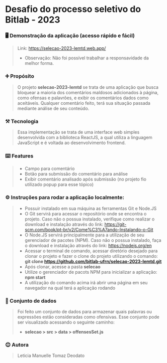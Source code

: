# Desafio do processo seletivo do Bitlab - 2023

### 🖥 Demonstração da aplicação (acesso rápido e fácil)
> Link: https://selecao-2023-lemtd.web.app/
> - Observação: Não foi possível trabalhar a responsavidade da melhor forma.

### ➕ Propósito
> O projeto __selecao-2023-lemtd__ se trata de uma aplicação que busca bloquear a maioria dos comentários maldosos adicionados à página, como ofensas e palavrões, e exibir os comentários dados como aceitáveis. Qualquer comentário feito, terá sua situação passada mediante análise de seu conteúdo.

### ⚒️ Tecnologia
> Essa implementação se trata de uma interface web simples desenvolvida com a biblioteca ReactJS, a qual utiliza a linguagem JavaScript e é voltada ao desenvolvimento frontend.

### ⌨️ Features
> - Campo para comentário
> - Botão para submissão do comentário para análise
> - Exibir comentário analisado após submissão (no projeto fio utilizado popup para esse tópico)

### ⚙️ Instruções para rodar a aplicação localmente:
> - Possuir instalado em sua máquina as ferramentas Git e Node.JS
> - O Git servirá para acessar o repositório onde se encontra o projeto. Caso não o possua instalado, verifique como realizar o download e instalação através do link: https://git-scm.com/book/pt-br/v2/Come%C3%A7ando-Instalando-o-Git
> - O Node.JS servirá principalmente para a utilização de seu gerenciador de pacotes (NPM). Caso não o possua instalado, faça o download e instalação através do link: https://nodejs.org/en
> - Acessar o terminal de comando, acessar diretório desejado para clonar o projeto e fazer o clone do projeto utilizando o comando: __git clone https://github.com/bitlab-ufrn/selecao-2023-lemtd.git__
> - Após clonar, acesse a pasta __selecao__
> - Utilize o gerenciador de pacots NPM para inicializar a aplicação: __npm start__
> - A utilização do comando acima irá abrir uma página em seu navegador na qual terá a aplicação rodando

### 💼 Conjunto de dados
> Foi feito um conjunto de dados para armazenar quais palavras ou expressões estão consideradas como ofensivas.
> Esse conjunto pode ser visualizado acessando o seguinte caminho:
> - __selecao > src > data > offensesSet.js__

### 😊 Autora
> Leticia Manuelle Tomaz Deodato